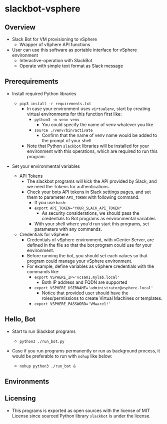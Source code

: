 # slackbot-vsphere

## Overview

- Slack Bot for VM provisioning to vSphere
  - Wrapper of vSphere API functions
- User can use this software as portable interface for vSphere environment
  - Interactive-operation with SlackBot
  - Operate with simple text format as Slack message

## Prerequirements

- Install required Python libraries
  - `pip3 install -r requirements.txt`
    - In case your environment uses `virtualenv`, start by creating virtual environments for this function first like:
      - `python3 -m venv venv`
        - You could specify the name of venv whatever you like
      - `source ./venv/bin/activate`
        - Confirm that the name of venv name would be added to the prompt of your shell
    - Note that Python `slackbot` libraries will be installed for your environment with this operations, which are required to run this program.

- Set your environmental variables
  - API Tokens
    - The slackbot programs will kick the API provided by Slack, and we need the Tokens for authentications.
    - Check your bots API tokens in Slack settings pages, and set them to parameter `API_TOKEN` with following command.
      - If you use `bash`:
      - `export API_TOKEN="YOUR_SLACK_API_TOKEN"`
        - As security considerations, we should pass the credentials to Bot programs as environmental variables
      - With your shell where you'd run start this programs, set parameters with any commands.
  - Credentials for vSphere
    - Credentials of vSphere environment, with vCenter Server, are defined in the file so that the bot program could use for your environment.
    - Before running the bot, you should set each values so that program could manage your vSphere environment.
    - For example, define variables as vSphere credentials with the commands like:
      - `export VSPHERE_IP='vcsa01.mylab.local'`
        - Both IP address and FQDN are supported
      - `export VSPHERE_USERNAME='administrator@vsphere.local'`
        - Notice that provided user should have the roles/permissions to create Virtual Machines or templates.
      - `export VSPHERE_PASSWORD='VMware1!'`

## Hello, Bot

- Start to run Slackbot programs
  - `python3 ./run_bot.py`

- Case if you run programs permanently or run as background process, it would be preferable to run with `nohup` like below:
  - `nohup python3 ./run_bot &`

## Environments

## Licensing

- This programs is exported as open sources with the license of MIT License since sourced Python library `slackbot` is under the license.
